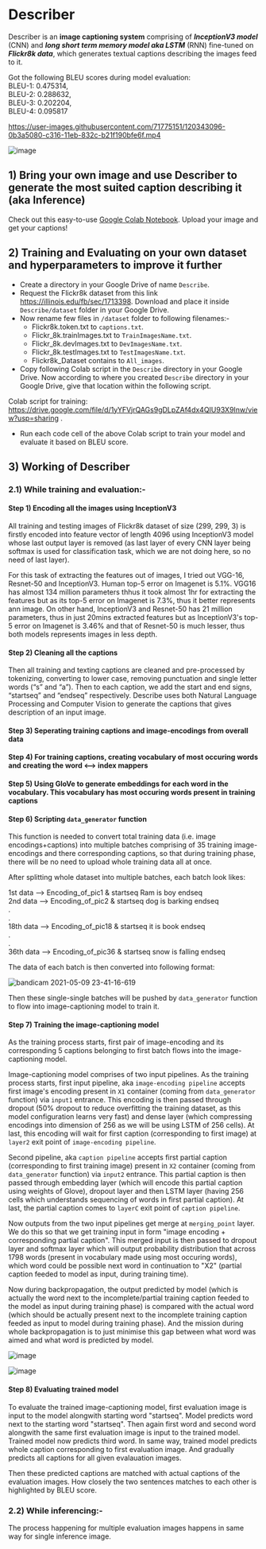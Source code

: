 # Describer

Describer is an **image captioning system** comprising of ***InceptionV3 model*** (CNN) and ***long short term memory model aka LSTM*** (RNN) fine-tuned on ***Flickr8k data***, which generates textual captions describing the images feed to it.

Got the following BLEU scores during model evaluation:<br>
BLEU-1: 0.475314,<br>
BLEU-2: 0.288632,<br>
BLEU-3: 0.202204,<br>
BLEU-4: 0.095817

https://user-images.githubusercontent.com/71775151/120343096-0b3a5080-c316-11eb-832c-b21f190bfe6f.mp4

![image](https://user-images.githubusercontent.com/71775151/192083201-035fc4c6-f1eb-42b0-ab68-1bc7942ad90a.png)

## 1) Bring your own image and use Describer to generate the most suited caption describing it (aka Inference)
Check out this easy-to-use [Google Colab Notebook](https://colab.research.google.com/drive/1HIpLysJeD401qB8bayn7sKXehEQUzl8L?usp=sharing). Upload your image and get your captions!

## 2) Training and Evaluating on your own dataset and hyperparameters to improve it further

- Create a directory in your Google Drive of name `Describe`.
- Request the Flickr8k dataset from this link https://illinois.edu/fb/sec/1713398. Download and place it inside `Describe/dataset` folder in your Google Drive. 
- Now rename few files in `/dataset` folder to following filenames:-<br>
  - Flickr8k.token.txt to `captions.txt`. <br> 
  - Flickr_8k.trainImages.txt to `TrainImagesName.txt`. <br>
  - Flickr_8k.devImages.txt to `DevImagesName.txt`. <br>
  - Flickr_8k.testImages.txt to `TestImagesName.txt`. <br>
  - Flickr8k_Dataset contains to `All_images`.
- Copy following Colab script in the `Describe` directory in your Google Drive. Now according to where you created `Describe` directory in your Google Drive, give that location within the following script. 

Colab script for training: https://drive.google.com/file/d/1yYFVjrQAGs9gDLpZAf4dx4QIU93X9Inw/view?usp=sharing .

- Run each code cell of the above Colab script to train your model and evaluate it based on BLEU score.

## 3) Working of Describer

### 2.1) While training and evaluation:-

#### Step 1) Encoding all the images using InceptionV3
All training and testing images of Flickr8k dataset of size (299, 299, 3) is firstly encoded into feature vector of length 4096 using InceptionV3 model whose last output layer is removed (as last layer of every CNN layer being softmax is used for classification task, which we are not doing here, so no need of last layer).

For this task of extracting the features out of images, I tried out VGG-16, Resnet-50 and InceptionV3. Human top-5 error on Imagenet is 5.1%. VGG16 has almost 134 million parameters thhus it took almost 1hr for extracting the features but as its top-5 error on Imagenet is 7.3%, thus it better represents ann image. On other hand, InceptionV3 and Resnet-50 has 21 million parameters, thus in just 20mins extracted features but as InceptionV3's top-5 error on Imagenet is 3.46% and that of Resnet-50 is much lesser, thus both models represents images in less depth.

#### Step 2) Cleaning all the captions
Then all training and texting captions are cleaned and pre-processed by tokenizing, converting to lower case, removing punctuation and single letter words (“s” and “a”). Then to each caption, we add the start and end signs, “startseq” and “endseq” respectively.
Describe uses both Natural Language Processing and Computer Vision to generate the captions that gives description of an input image. 

#### Step 3) Seperating training captions and image-encodings from overall data
#### Step 4) For training captions, creating vocabulary of most occuring words and creating the word <--> index mappers
#### Step 5) Using GloVe to generate embeddings for each word in the vocabulary. This vocabulary has most occuring words present in training captions
#### Step 6) Scripting `data_generator` function
This function is needed to convert total training data (i.e. image encodings+captions) into multiple batches comprising of 35 training image-encodings and there corresponding captions, so that during training phase, there will be no need to upload whole training data all at once.

After splitting whole dataset into multiple batches, each batch look likes:

1st data --> Encoding_of_pic1 & startseq Ram is boy endseq <br>
2nd data --> Encoding_of_pic2 & startseq dog is barking endseq <br>
. <br>
. <br>
18th data --> Encoding_of_pic18 & startseq it is book endseq <br>
. <br>
. <br>
36th data --> Encoding_of_pic36 & startseq snow is falling endseq 

The data of each batch is then converted into following format:

![bandicam 2021-05-09 23-41-16-619](https://user-images.githubusercontent.com/71775151/117582876-cd387b00-b121-11eb-8ab4-9e1f87115ba2.jpg)

Then these single-single batches will be pushed by `data_generator` function to flow into image-captioning model to train it.

#### Step 7) Training the image-captioning model

As the training process starts, first pair of image-encoding and its corresponding 5 captions belonging to first batch flows into the image-captioning model. 

Image-captioning model comprises of two input pipelines. As the training process starts, first input pipeline, aka `image-encoding pipeline` accepts first image's encoding present in `X1` container (coming from `data_generator` function) via `input1` entrance. This encoding is then passed through dropout (50% dropout to reduce overfitting the training dataset, as this model configuration learns very fast) and dense layer (which compressing encodings into dimension of 256 as we will be using LSTM of 256 cells). At last, this encoding will wait for first caption (corresponding to first image) at `layer2` exit point of `image-encoding pipeline`. 

Second pipeline, aka `caption pipeline` accepts first partial caption (corresponding to first training image) present in `X2` container (coming from `data_generator` function) via `input2` entrance. This partial caption is then passed through embedding layer (which will encode this partial caption using weights of Glove), dropout layer and then LSTM layer (having 256 cells which understands sequencing of words in first partial caption). At last, the partial caption comes to `layerC` exit point of `caption pipeline`.

Now outputs from the two input pipelines get merge at `merging_point` layer. We do this so that we get training input in form "image encoding + corresponding partial caption". This merged input is then passed to dropout layer and softmax layer which will output probability distribution that across 1798 words (present in vocabulary made using most occuring words), which word could be possible next word in continuation to "X2" (partial caption feeded to model as input, during training time).

Now during backpropagation, the output predicted by model (which is actually the word next to the incomplete/partial training caption feeded to the model as input during training phase) is compared with the actual word (which should be actually present next to the incomplete training caption feeded as input to model during training phase). And the mission during whole backpropagation is to just minimise this gap between what word was aimed and what word is predicted by model. 

![image](https://user-images.githubusercontent.com/71775151/192115701-accc9822-6aae-4a30-af51-d8c23b28c473.png)

![image](https://user-images.githubusercontent.com/71775151/192117491-599ec8f0-9102-4837-ab45-35551ea39d90.png)


#### Step 8) Evaluating trained model

To evaluate the trained image-captioning model, first evaluation image is input to the model alongwith starting word "startseq". Model predicts word next to the starting word "startseq". Then again first word and second word alongwith the same first evaluation image is input to the trained model. Trained model now predicts third word. In same way, trained model predicts whole caption corresponding to first evaluation image. And gradually predicts all captions for all given evalauation images.

Then these predicted captions are matched with actual captions of the evaluation images. How closely the two sentences matches to each other is highlighted by BLEU score.

### 2.2) While inferencing:-

The process happening for multiple evaluation images happens in same way for single inference image. 
